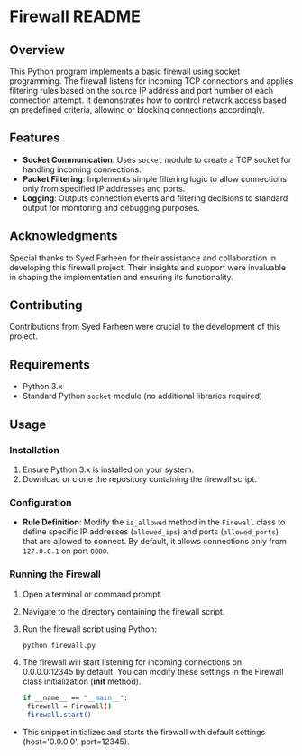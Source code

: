 # Firewall README

## Overview

This Python program implements a basic firewall using socket programming. The firewall listens for incoming TCP connections and applies filtering rules based on the source IP address and port number of each connection attempt. It demonstrates how to control network access based on predefined criteria, allowing or blocking connections accordingly.

## Features

- **Socket Communication**: Uses `socket` module to create a TCP socket for handling incoming connections.
- **Packet Filtering**: Implements simple filtering logic to allow connections only from specified IP addresses and ports.
- **Logging**: Outputs connection events and filtering decisions to standard output for monitoring and debugging purposes.

## Acknowledgments

Special thanks to Syed Farheen for their assistance and collaboration in developing this firewall project. Their insights and support were invaluable in shaping the implementation and ensuring its functionality.

## Contributing

Contributions from Syed Farheen were crucial to the development of this project.

## Requirements

- Python 3.x
- Standard Python `socket` module (no additional libraries required)

## Usage

### Installation

1. Ensure Python 3.x is installed on your system.
2. Download or clone the repository containing the firewall script.

### Configuration

- **Rule Definition**: Modify the `is_allowed` method in the `Firewall` class to define specific IP addresses (`allowed_ips`) and ports (`allowed_ports`) that are allowed to connect. By default, it allows connections only from `127.0.0.1` on port `8080`.

### Running the Firewall

1. Open a terminal or command prompt.
2. Navigate to the directory containing the firewall script.
3. Run the firewall script using Python:

   ```bash
   python firewall.py

4. The firewall will start listening for incoming connections on 0.0.0.0:12345 by default. You can modify these settings in the Firewall class initialization (__init__ method).
   ```bash
   if __name__ == "__main__":
    firewall = Firewall()
    firewall.start()
- This snippet initializes and starts the firewall with default settings (host='0.0.0.0', port=12345).
